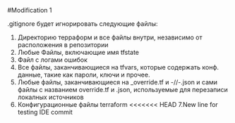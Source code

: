 #Modification 1

.gitignore будет игнорировать следующие файлы:

  1. Директорию терраформ и все файлы внутри, независимо от расположения в репозитории
  2. Любые Файлы, включающие имя tfstate
  3. Файл с логами ошибок
  4. Все файлы, заканчивающиеся на tfvars, которые содержать конф. данные, такие как пароли, ключи и прочее.
  5. Любые файлы, заканчивающиеся на _override.tf и -//-.json и сами файлы с названием override.tf и .json, используемые для перезаписи локалных источников
  6. Конфигурационные файлы terraform
<<<<<<< HEAD
  7.New line for testing IDE commit

